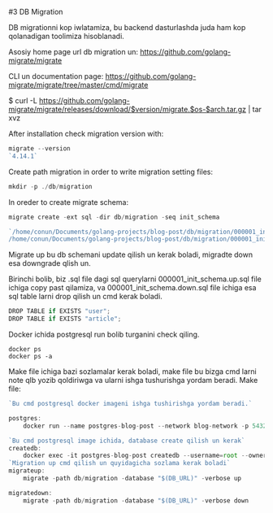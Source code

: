 #3
DB Migration

DB migrationni kop iwlatamiza, bu backend dasturlashda juda ham kop qolanadigan toolimiza hisoblanadi.


Asosiy home page url db migration un:
https://github.com/golang-migrate/migrate

CLI un documentation page:
https://github.com/golang-migrate/migrate/tree/master/cmd/migrate

$ curl -L https://github.com/golang-migrate/migrate/releases/download/$version/migrate.$os-$arch.tar.gz | tar xvz

After installation check migration version with:
```js
migrate --version
`4.14.1`
```

Create path migration in order to write migration setting files:
```js 
mkdir -p ./db/migration                    
```

In oreder to create migrate schema:
```js
migrate create -ext sql -dir db/migration -seq init_schema

`/home/conun/Documents/golang-projects/blog-post/db/migration/000001_init_schema.up.sql
/home/conun/Documents/golang-projects/blog-post/db/migration/000001_init_schema.down.sql`
```

Migrate up bu db schemani update qilish un kerak boladi, migradte down esa downgrade qlish un.


Birinchi bolib, biz .sql file dagi sql querylarni 000001_init_schema.up.sql file ichiga copy past qilamiza, va 000001_init_schema.down.sql file ichiga esa sql table larni drop qilish un cmd kerak boladi.
```js
DROP TABLE if EXISTS "user";
DROP TABLE if EXISTS "article";
```

Docker ichida postgresql run bolib turganini check qiling.
```
docker ps
docker ps -a
```

Make file ichiga bazi sozlamalar kerak boladi, make file bu bizga cmd larni note qlb yozib qoldiriwga va ularni ishga tushurishga yordam beradi.
Make file:

```js
`Bu cmd postgresql docker imageni ishga tushirishga yordam beradi.`

postgres:
	docker run --name postgres-blog-post --network blog-network -p 5432:5432 -e POSTGRES_USER=root -e POSTGRES_PASSWORD=secret -d postgres:14-alpine

`Bu cmd postgresql image ichida, database create qilish un kerak`
createdb:
	docker exec -it postgres-blog-post createdb --username=root --owner=root blog_post
`Migration up cmd qilish un quyidagicha sozlama kerak boladi`
migrateup:
	migrate -path db/migration -database "$(DB_URL)" -verbose up

migratedown:
	migrate -path db/migration -database "$(DB_URL)" -verbose down
```